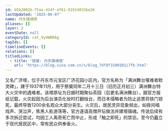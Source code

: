 ```yaml
---
id: b5b2002b-75aa-414f-af61-81914033be26
lastUpdated: '2025-06-07'
name: 丹东镇魂塔
aliases: []
layer: 2
eventDate: null
categoryId: cat_9yUWRRAg
tagIds: []
timelineEvents: []
relations: []
titledLinks:
  - title: '链接: 丹东镇魂塔'
    url: 'https://blog.sina.com.cn/s/blog_7df8f3100101i7fb.html'
---
```

又名广济塔，位于丹东市元宝区广济花园小区内，官方名称为「满洲舞台罹难者默灵碑」，建于1937年11月，用于祭奠同年二月十三日（旧历正月初三）满洲舞台特大火灾中的遇难者。该塔原址为日据时期聚仙茶园（后更名满洲舞台），据官方报纸记载，火灾起因为后台演员化妆时打翻烛台，而日本侵略者为防止逃票将铁门锁死，最终导致1200余名观众大部分丧生。火灾后，居民灵异现象频出，如夜间唱戏声、哭泣声，焦黑人影游荡等，官方遂请高僧开坛做法并建塔镇魂。传说后续有多次拆迁尝试，均因工人离奇死亡而中止，形成「触之即死」的禁忌。至今仍矗立于现代居民区中，常有民众供奉香火。

